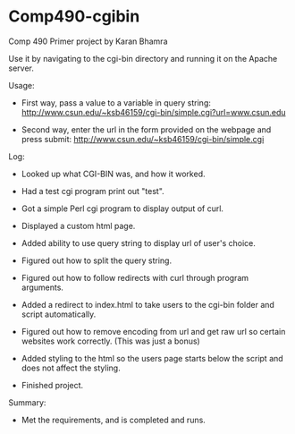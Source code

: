 # Comp490-cgibin
Comp 490 Primer project by Karan Bhamra

Use it by navigating to the cgi-bin directory and running it on the Apache server.

Usage: 

- First way, pass a value to a variable in query string: http://www.csun.edu/~ksb46159/cgi-bin/simple.cgi?url=www.csun.edu

- Second way, enter the url in the form provided on the webpage and press submit: http://www.csun.edu/~ksb46159/cgi-bin/simple.cgi

Log:

- Looked up what CGI-BIN was, and how it worked.

- Had a test cgi program print out "test".

- Got a simple Perl cgi program to display output of curl.

- Displayed a custom html page.

- Added ability to use query string to display url of user's choice.

- Figured out how to split the query string. 

- Figured out how to follow redirects with curl through program arguments.

- Added a redirect to index.html to take users to the cgi-bin folder and script automatically.

- Figured out how to remove encoding from url and get raw url so certain websites work correctly. (This was just a bonus)

- Added styling to the html so the users page starts below the script and does not affect the styling.

- Finished project.

Summary:

- Met the requirements, and is completed and runs.
